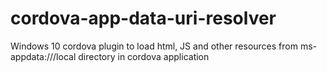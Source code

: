 # cordova-app-data-uri-resolver
Windows 10 cordova plugin  to load html, JS and other resources from ms-appdata:///local directory in cordova application
